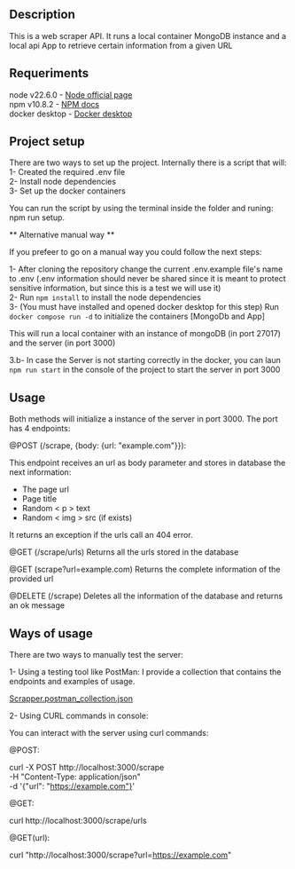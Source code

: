 ## Description

This is a web scraper API. 
It runs a local container MongoDB instance and a local api App to retrieve certain information from a given URL

## Requeriments

node v22.6.0 - [Node official page](https://nodejs.org/en/download/package-manager) </br>
npm v10.8.2 - [NPM docs](https://docs.npmjs.com/downloading-and-installing-node-js-and-npm) </br>
docker desktop - [Docker desktop](https://www.docker.com/) 

## Project setup

There are two ways to set up the project.
Internally there is a script that will:  </br>
1- Created the required .env file  </br>
2- Install node dependencies  </br>
3- Set up the docker containers  </br>

You can run the script by using the terminal inside the folder and runing:
npm run setup.

** Alternative manual way **

If you prefeer to go on a manual way you could follow the next steps:

1- After cloning the repository change the current .env.example file's name to .env (.env information should never be shared since it is meant to protect sensitive information, but since this is a test we will use it)  </br>
2- Run ``` npm install ``` to install the node dependencies  </br>
3- (You must have installed and opened docker desktop for this step) Run ``` docker compose run -d ``` to initialize the containers [MongoDb and App]  </br>

This will run a local container with an instance of mongoDB (in port 27017) and the server (in port 3000)

3.b- In case the Server is not starting correctly in the docker, you can laun ``` npm run start ``` in the console of the project to start the server in port 3000

## Usage

Both methods will initialize a instance of the server in port 3000. The port has 4 endpoints:

@POST (/scrape, {body: {url: "example.com"}}):

This endpoint receives an url as body parameter and stores in database the next information:
- The page url
- Page title
- Random < p > text
- Random < img > src (if exists)

It returns an exception if the urls call an 404 error.

@GET (/scrape/urls)
Returns all the urls stored in the database

@GET (scrape?url=example.com)
Returns the complete information of the provided url

@DELETE (/scrape)
Deletes all the information of the database and returns an ok message

## Ways of usage

There are two ways to manually test the server:

1- Using a testing tool like PostMan: I provide a collection that contains the endpoints and examples of usage. 

[Scrapper.postman_collection.json](https://github.com/user-attachments/files/17531033/Scrapper.postman_collection.json)

2- Using CURL commands in console:

You can interact with the server using curl commands:

@POST:

curl -X POST http://localhost:3000/scrape \
  -H "Content-Type: application/json" \
  -d '{"url": "https://example.com"}'

@GET:

curl http://localhost:3000/scrape/urls

@GET(url):

curl "http://localhost:3000/scrape?url=https://example.com"


